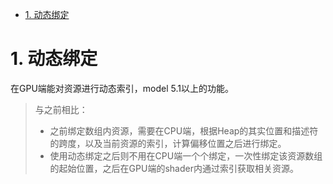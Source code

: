 <!-- TOC -->

- [1. 动态绑定](#1-动态绑定)

<!-- /TOC -->

# 1. 动态绑定
在GPU端能对资源进行动态索引，model 5.1以上的功能。

> 与之前相比：
> - 之前绑定数组内资源，需要在CPU端，根据Heap的其实位置和描述符的跨度，以及当前资源的索引，计算偏移位置之后进行绑定。
> - 使用动态绑定之后则不用在CPU端一个个绑定，一次性绑定该资源数组的起始位置，之后在GPU端的shader内通过索引获取相关资源。
